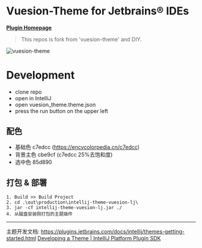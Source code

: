 # Vuesion-Theme for Jetbrains® IDEs

**[Plugin Homepage](https://plugins.jetbrains.com/plugin/12226-vuesion-theme)**

> This repos is fork from 'vuesion-theme' and DIY.

![vuesion-theme](https://user-images.githubusercontent.com/1667598/55831298-0fda9400-5b13-11e9-8780-9ada6dd764cf.png)


# Development
- clone repo
- open in IntelliJ
- open vuesion_theme.theme.json
- press the run button on the upper left


## 配色

- 基础色  c7edcc (https://encycolorpedia.cn/c7edcc)
- 背景主色  cbe9cf (c7edcc 25%去饱和度)
- 选中色  85d890

## 打包 & 部署

```
1. Build >> Build Project
2. cd .\out\production\intellij-theme-vuesion-lj\
3. jar -cf intellij-theme-vuesion-lj.jar ./
4. 从磁盘安装刚打包的主题插件
```

---

主题开发文档: 
https://plugins.jetbrains.com/docs/intellij/themes-getting-started.html
[Developing a Theme | IntelliJ Platform Plugin SDK](https://plugins.jetbrains.com/docs/intellij/developing-themes.html)